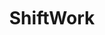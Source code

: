<p align="center"><img scr="https://github.com/alsciaukat/ShiftWork/assets/logo.png" height="173"/></p>
<h1 align="center">ShiftWork</h1>

